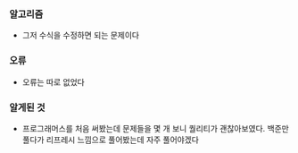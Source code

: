 ### 알고리즘
 - 그저 수식을 수정하면 되는 문제이다

### 오류
 - 오류는 따로 없었다

### 알게된 것
 - 프로그래머스를 처음 써봤는데 문제들을 몇 개 보니 퀄리티가 괜찮아보였다. 백준만 풀다가 리프레시 느낌으로 풀어봤는데 자주 풀어야겠다
